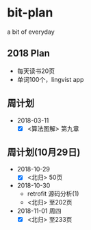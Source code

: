 # bit-plan
a bit of everyday

## 2018 Plan

- 每天读书20页
- 单词100个，lingvist app


## 周计划
+ 2018-03-11
   + [x] <算法图解> 第九章
  
## 周计划(10月29日)
+ 2018-10-29
   + [x] <北归> 50页
+ 2018-10-30
   + retrofit 源码分析(1)
   + <北归> 至202页
+ 2018-11-01 周四
   + [x] <北归> 至233页
